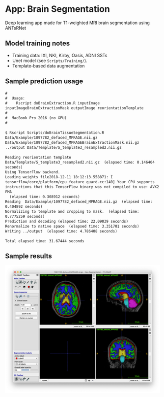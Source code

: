 # App:  Brain Segmentation

Deep learning app made for T1-weighted MRI brain segmentation using ANTsRNet

## Model training notes

* Training data: IXI, NKI, Kirby, Oasis, ADNI SSTs
* Unet model (see ``Scripts/Training/``).
* Template-based data augmentation

## Sample prediction usage

```
#
#  Usage:
#    Rscript doBrainExtraction.R inputImage inputImageBrainExtractionMask outputImage reorientationTemplate
#
#  MacBook Pro 2016 (no GPU)
#

$ Rscript Scripts/doBrainTissueSegmentation.R Data/Example/1097782_defaced_MPRAGE.nii.gz Data/Example/1097782_defaced_MPRAGEBrainExtractionMask.nii.gz ../output Data/Template/S_template3_resampled2.nii.gz

Reading reorientation template Data/Template/S_template3_resampled2.nii.gz  (elapsed time: 0.146404 seconds)
Using TensorFlow backend.
Loading weights file2018-12-11 18:12:13.558871: I tensorflow/core/platform/cpu_feature_guard.cc:140] Your CPU supports instructions that this TensorFlow binary was not compiled to use: AVX2 FMA
  (elapsed time: 0.308912 seconds)
Reading  Data/Example/1097782_defaced_MPRAGE.nii.gz  (elapsed time: 0.404892 seconds)
Normalizing to template and cropping to mask.  (elapsed time: 0.7775259 seconds)
Prediction and decoding (elapsed time: 22.09039 seconds)
Renormalize to native space  (elapsed time: 3.351701 seconds)
Writing ../output  (elapsed time: 4.786408 seconds)

Total elapsed time: 31.67444 seconds
```

## Sample results

![Brain extraction results](Documentation/Images/resultsBrainSegmentation.png)

